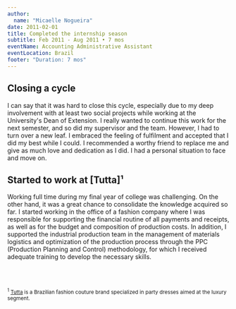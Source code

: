 ```yaml
---
author:
  name: "Micaelle Nogueira"
date: 2011-02-01
title: Completed the internship season
subtitle: Feb 2011 - Aug 2011 • 7 mos
eventName: Accounting Administrative Assistant
eventLocation: Brazil
footer: "Duration: 7 mos"
---
```


## Closing a cycle

I can say that it was hard to close this cycle, especially due to my deep involvement with at least two social projects while working at the University's Dean of Extension. I really wanted to continue this work for the next semester, and so did my supervisor and the team. However, I had to turn over a new leaf. I embraced the feeling of fulfilment and accepted that I did my best while I could. I recommended a worthy friend to replace me and give as much love and dedication as I did. I had a personal situation to face and move on.

## Started to work at [Tutta]¹

Working full time during my final year of college was challenging. On the other hand, it was a great chance to consolidate the knowledge acquired so far. I started working in the office of a fashion company where I was responsible for supporting the financial routine of all payments and receipts, as well as for the budget and composition of production costs. In addition, I supported the industrial production team in the management of materials logistics and optimization of the production process through the PPC (Production Planning and Control) methodology, for which I received adequate training to develop the necessary skills.

<br/>
<br/>

<small><sup>1</sup> [Tutta](https://www.tutta.com.br/?lingua=en) is a Brazilian fashion couture brand specialized in party dresses aimed at the luxury segment.</small>